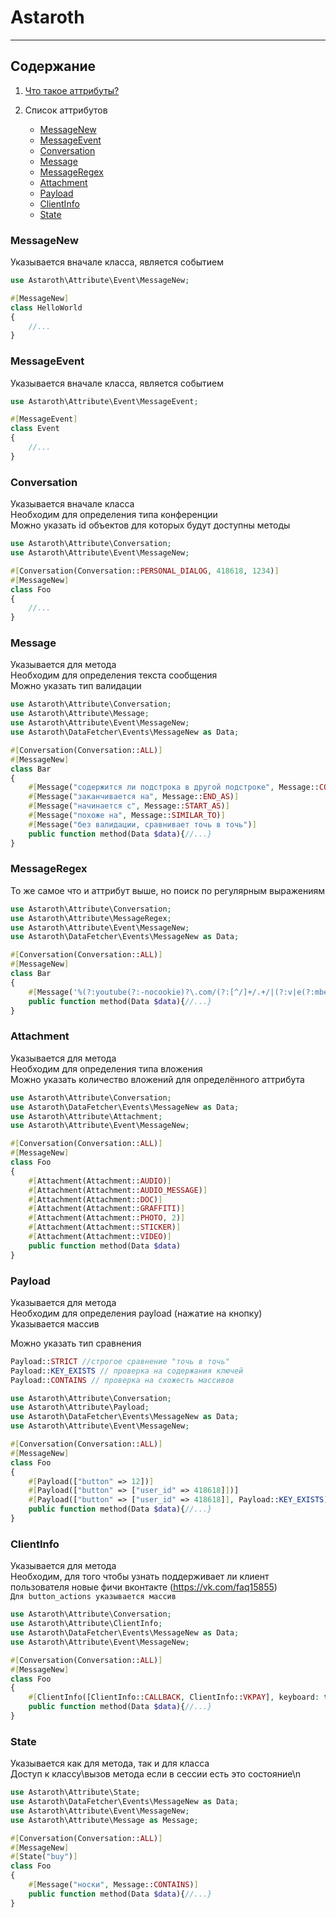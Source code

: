 # Astaroth

___

## Содержание

1. [Что такое аттрибуты?](https://www.php.net/manual/ru/language.attributes.overview.php)
2. Список аттрибутов
   + [MessageNew](#MessageNew)
   + [MessageEvent](#MessageEvent)

   - [Conversation](#Conversation)
   - [Message](#Message)
   - [MessageRegex](#MessageRegex)
   - [Attachment](#Attachment)
   - [Payload](#Payload)
   - [ClientInfo](#ClientInfo)
   - [State](#State)

### MessageNew

Указывается вначале класса, является событием

```php
use Astaroth\Attribute\Event\MessageNew;

#[MessageNew]
class HelloWorld
{
    //...
}
```

### MessageEvent

Указывается вначале класса, является событием

```php
use Astaroth\Attribute\Event\MessageEvent;

#[MessageEvent]
class Event
{
    //...
}
```

### Conversation

Указывается вначале класса\
Необходим для определения типа конференции\
Можно указать id объектов для которых будут доступны методы

```php
use Astaroth\Attribute\Conversation;
use Astaroth\Attribute\Event\MessageNew;

#[Conversation(Conversation::PERSONAL_DIALOG, 418618, 1234)]
#[MessageNew]
class Foo
{
    //...
}
```

### Message

Указывается для метода\
Необходим для определения текста сообщения\
Можно указать тип валидации

```php
use Astaroth\Attribute\Conversation;
use Astaroth\Attribute\Message;
use Astaroth\Attribute\Event\MessageNew;
use Astaroth\DataFetcher\Events\MessageNew as Data;

#[Conversation(Conversation::ALL)]
#[MessageNew]
class Bar
{
    #[Message("содержится ли подстрока в другой подстроке", Message::CONTAINS)]
    #[Message("заканчивается на", Message::END_AS)]
    #[Message("начинается с", Message::START_AS)]
    #[Message("похоже на", Message::SIMILAR_TO)]
    #[Message("без валидации, сравнивает точь в точь")]
    public function method(Data $data){//...}
}
```

### MessageRegex

То же самое что и аттрибут выше, но поиск по регулярным выражениям

```php
use Astaroth\Attribute\Conversation;
use Astaroth\Attribute\MessageRegex;
use Astaroth\Attribute\Event\MessageNew;
use Astaroth\DataFetcher\Events\MessageNew as Data;

#[Conversation(Conversation::ALL)]
#[MessageNew]
class Bar
{
    #[Message('%(?:youtube(?:-nocookie)?\.com/(?:[^/]+/.+/|(?:v|e(?:mbed)?)/|.*[?&]v=)|youtu\.be/)([^"&?/ ]{11})%i')]
    public function method(Data $data){//...}
}
```

### Attachment

Указывается для метода\
Необходим для определения типа вложения\
Можно указать количество вложений для определённого аттрибута

```php
use Astaroth\Attribute\Conversation;
use Astaroth\DataFetcher\Events\MessageNew as Data;
use Astaroth\Attribute\Attachment;
use Astaroth\Attribute\Event\MessageNew;

#[Conversation(Conversation::ALL)]
#[MessageNew]
class Foo
{
    #[Attachment(Attachment::AUDIO)]
    #[Attachment(Attachment::AUDIO_MESSAGE)]
    #[Attachment(Attachment::DOC)]
    #[Attachment(Attachment::GRAFFITI)]
    #[Attachment(Attachment::PHOTO, 2)]
    #[Attachment(Attachment::STICKER)]
    #[Attachment(Attachment::VIDEO)]
    public function method(Data $data)
}
```

### Payload

Указывается для метода\
Необходим для определения payload (нажатие на кнопку)\
Указывается массив

Можно указать тип сравнения

```php
Payload::STRICT //строгое сравнение "точь в точь"
Payload::KEY_EXISTS // проверка на содержания ключей
Payload::CONTAINS // проверка на схожесть массивов
```

```php
use Astaroth\Attribute\Conversation;
use Astaroth\Attribute\Payload;
use Astaroth\DataFetcher\Events\MessageNew as Data;
use Astaroth\Attribute\Event\MessageNew;

#[Conversation(Conversation::ALL)]
#[MessageNew]
class Foo
{
    #[Payload(["button" => 12])]
    #[Payload(["button" => ["user_id" => 418618]])]
    #[Payload(["button" => ["user_id" => 418618]], Payload::KEY_EXISTS)]
    public function method(Data $data){//...}
}

```
### ClientInfo

Указывается для метода\
Необходим, для того чтобы узнать поддерживает ли клиент пользователя новые фичи вконтакте (https://vk.com/faq15855) \
`Для button_actions указывается массив`

```php
use Astaroth\Attribute\Conversation;
use Astaroth\Attribute\ClientInfo;
use Astaroth\DataFetcher\Events\MessageNew as Data;
use Astaroth\Attribute\Event\MessageNew;

#[Conversation(Conversation::ALL)]
#[MessageNew]
class Foo
{
    #[ClientInfo([ClientInfo::CALLBACK, ClientInfo::VKPAY], keyboard: true, inline_keyboard: true)]
    public function method(Data $data){//...}
}
```

### State
Указывается как для метода, так и для класса\
Доступ к классу\вызов метода если в сессии есть это состояние\n

```php
use Astaroth\Attribute\State;
use Astaroth\DataFetcher\Events\MessageNew as Data;
use Astaroth\Attribute\Event\MessageNew;
use Astaroth\Attribute\Message as Message;

#[Conversation(Conversation::ALL)]
#[MessageNew]
#[State("buy")]
class Foo
{
    #[Message("носки", Message::CONTAINS)]
    public function method(Data $data){//...}
}
```